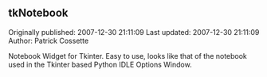 ## tkNotebook 
Originally published: 2007-12-30 21:11:09 
Last updated: 2007-12-30 21:11:09 
Author: Patrick Cossette 
 
Notebook Widget for Tkinter. Easy to use, looks like that of the notebook used in the Tkinter based Python IDLE Options Window.